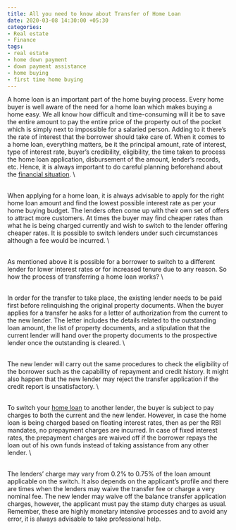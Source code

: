 ```yaml
---
title: All you need to know about Transfer of Home Loan
date: 2020-03-08 14:30:00 +05:30
categories:
- Real estate
- Finance
tags:
- real estate
- home down payment
- down payment assistance
- home buying
- first time home buying
---
```


A home loan is an important part of the home buying process. Every home buyer is well aware of the need for a home loan which makes buying a home easy. We all know how difficult and time-consuming will it be to save the entire amount to pay the entire price of the property out of the pocket which is simply next to impossible for a salaried person. Adding to it there’s the rate of interest that the borrower should take care of. When it comes to a home loan, everything matters, be it the principal amount, rate of interest, type of interest rate, buyer’s credibility, eligibility, the time taken to process the home loan application, disbursement of the amount, lender’s records, etc. Hence, it is always important to do careful planning beforehand about the [financial situation](https://blog.HomeCapital.in/chapter-2-assessment-of-your-financial-situation/).
\

\
When applying for a home loan, it is always advisable to apply for the right home loan amount and find the lowest possible interest rate as per your home buying budget. The lenders often come up with their own set of offers to attract more customers. At times the buyer may find cheaper rates than what he is being charged currently and wish to switch to the lender offering cheaper rates. It is possible to switch lenders under such circumstances although a fee would be incurred.
\

\
As mentioned above it is possible for a borrower to switch to a different lender for lower interest rates or for increased tenure due to any reason. So how the process of transferring a home loan works?
\

\
In order for the transfer to take place, the existing lender needs to be paid first before relinquishing the original property documents. When the buyer applies for a transfer he asks for a letter of authorization from the current to the new lender. The letter includes the details related to the outstanding loan amount, the list of property documents, and a stipulation that the current lender will hand over the property documents to the prospective lender once the outstanding is cleared.
\

\
The new lender will carry out the same procedures to check the eligibility of the borrower such as the capability of repayment and credit history. It might also happen that the new lender may reject the transfer application if the credit report is unsatisfactory.
\

\
To switch your [home loan](https://blog.HomeCapital.in/5-easy-ways-to-manage-your-home-loan/) to another lender, the buyer is subject to pay charges to both the current and the new lender. However, in case the home loan is being charged based on floating interest rates, then as per the RBI mandates, no prepayment charges are incurred. In case of fixed interest rates, the prepayment charges are waived off if the borrower repays the loan out of his own funds instead of taking assistance from any other lender.
\

\
The lenders’ charge may vary from 0.2% to 0.75% of the loan amount applicable on the switch. It also depends on the applicant’s profile and there are times when the lenders may waive the transfer fee or charge a very nominal fee. The new lender may waive off the balance transfer application charges, however, the applicant must pay the stamp duty charges as usual. Remember, these are highly monetary intensive processes and to avoid any error, it is always advisable to take professional help.